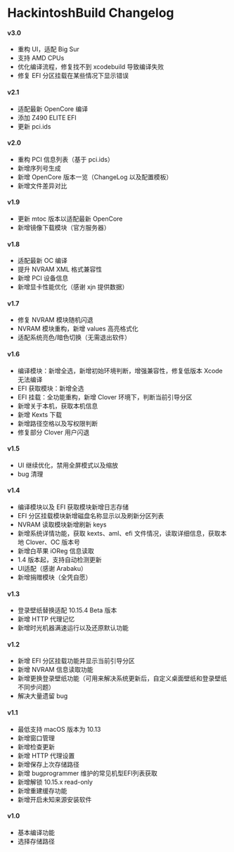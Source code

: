 HackintoshBuild Changelog
=========================

#### v3.0
- 重构 UI，适配 Big Sur
- 支持 AMD CPUs
- 优化编译流程，修复找不到 xcodebuild 导致编译失败
- 修复 EFI 分区挂载在某些情况下显示错误

#### v2.1
- 适配最新 OpenCore 编译
- 添加 Z490 ELITE EFI
- 更新 pci.ids

#### v2.0
- 重构 PCI 信息列表（基于 pci.ids）
- 新增序列号生成
- 新增 OpenCore 版本一览（ChangeLog 以及配置模板）
- 新增文件差异对比

#### v1.9
- 更新 mtoc 版本以适配最新 OpenCore
- 新增镜像下载模块（官方服务器）

#### v1.8
- 适配最新 OC 编译
- 提升 NVRAM XML 格式兼容性
- 新增 PCI 设备信息
- 新增显卡性能优化（感谢 xjn 提供数据）

#### v1.7
- 修复 NVRAM 模块随机闪退
- NVRAM 模块重构，新增 values 高亮格式化
- 适配系统亮色/暗色切换（无需退出软件）

#### v1.6
- 编译模块：新增全选，新增初始环境判断，增强兼容性，修复低版本 Xcode 无法编译
- EFI 获取模块：新增全选
- EFI 挂载：全功能重构，新增 Clover 环境下，判断当前引导分区
- 新增关于本机，获取本机信息
- 新增 Kexts 下载
- 新增路径空格以及写权限判断
- 修复部分 Clover 用户闪退

#### v1.5
- UI 继续优化，禁用全屏模式以及缩放
- bug 清理

#### v1.4
- 编译模块以及 EFI 获取模块新增日志存储
- EFI 分区挂载模块新增磁盘名称显示以及刷新分区列表
- NVRAM 读取模块新增刷新 keys
- 新增系统详情功能，获取 kexts、aml、efi 文件情况，读取详细信息，获取本地 Clover、OC 版本号
- 新增白苹果 iOReg 信息读取
- 1.4 版本起，支持自动检测更新
- UI适配（感谢 Arabaku）
- 新增捐赠模块（全凭自愿）

#### v1.3
- 登录壁纸替换适配 10.15.4 Beta 版本
- 新增 HTTP 代理记忆
- 新增时光机器满速运行以及还原默认功能

#### v1.2
- 新增 EFI 分区挂载功能并显示当前引导分区
- 新增 NVRAM 信息读取功能
- 新增更换登录壁纸功能（可用来解决系统更新后，自定义桌面壁纸和登录壁纸不同步问题）
- 解决大量遗留 bug

#### v1.1
- 最低支持 macOS 版本为 10.13
- 新增窗口管理
- 新增检查更新
- 新增 HTTP 代理设置
- 新增保存上次存储路径
- 新增 bugprogrammer 维护的常见机型EFI列表获取
- 新增解锁 10.15.x read-only
- 新增重建缓存功能
- 新增开启未知来源安装软件

#### v1.0
- 基本编译功能
- 选择存储路径
